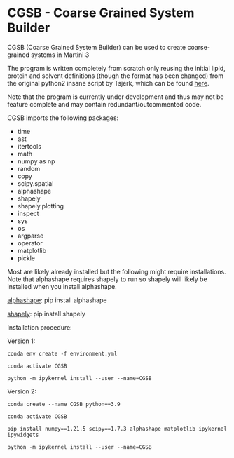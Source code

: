 # CGSB - Coarse Grained System Builder
CGSB (Coarse Grained System Builder) can be used to create coarse-grained systems in Martini 3

The program is written completely from scratch only reusing the initial lipid, protein and solvent definitions (though the format has been changed) from the original python2 insane script by Tsjerk, which can be found [here](https://github.com/Tsjerk/Insane).

Note that the program is currently under development and thus may not be feature complete and may contain redundant/outcommented code.

CGSB imports the following packages:
- time
- ast
- itertools
- math
- numpy as np
- random
- copy
- scipy.spatial
- alphashape
- shapely
- shapely.plotting
- inspect
- sys
- os
- argparse
- operator
- matplotlib
- pickle

Most are likely already installed but the following might require installations. Note that alphashape requires shapely to run so shapely will likely be installed when you install alphashape.

[alphashape](https://pypi.org/project/alphashape/ ): pip install alphashape

[shapely](https://pypi.org/project/shapely/): pip install shapely

Installation procedure:

Version 1:

    conda env create -f environment.yml

    conda activate CGSB

    python -m ipykernel install --user --name=CGSB

Version 2:

    conda create --name CGSB python==3.9

    conda activate CGSB

    pip install numpy==1.21.5 scipy==1.7.3 alphashape matplotlib ipykernel ipywidgets

    python -m ipykernel install --user --name=CGSB
